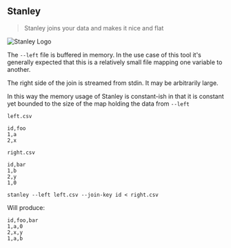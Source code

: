 ## Stanley

> Stanley joins your data and makes it nice and flat

![Stanley Logo](https://notbad.software/img/stanley_logo.jpg "Picture of a Stanley No. 5 bench plane used in woodworking")

The `--left` file is buffered in memory. In the use case of this tool it's generally expected that this is a relatively small file mapping one variable to another.

The right side of the join is streamed from stdin. It may be arbitrarily large.

In this way the memory usage of Stanley is constant-ish in that it is constant yet bounded to the size of the map holding the data from `--left`

`left.csv`
```
id,foo
1,a
2,x
```

`right.csv`
```
id,bar
1,b
2,y
1,0
```

```
stanley --left left.csv --join-key id < right.csv
```

Will produce:

```
id,foo,bar
1,a,0
2,x,y
1,a,b
```
